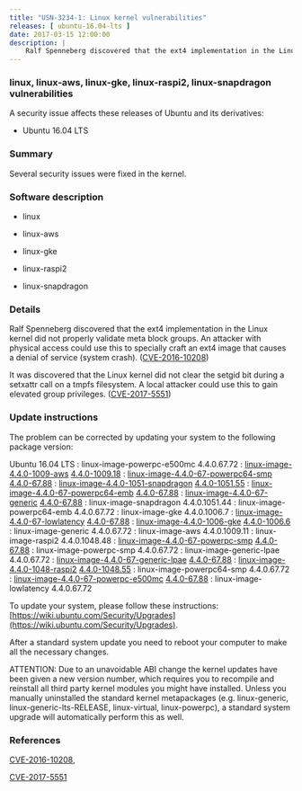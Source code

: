 ```yaml
---
title: "USN-3234-1: Linux kernel vulnerabilities"
releases: [ ubuntu-16.04-lts ]
date: 2017-03-15 12:00:00
description: |
    Ralf Spenneberg discovered that the ext4 implementation in the Linux kernel did not properly validate meta block groups. An attacker with physical access could use this to specially craft an ext4 image that causes a denial of service (system crash). ([CVE-2016-10208](http://people.ubuntu.com/~ubuntu-security/cve/CVE-2016-10208))
--- 
```

 
### linux, linux-aws, linux-gke, linux-raspi2, linux-snapdragon vulnerabilities

A security issue affects these releases of Ubuntu and its derivatives:

* Ubuntu 16.04 LTS

### Summary

Several security issues were fixed in the kernel. 

### Software description

* linux 

* linux-aws 

* linux-gke 

* linux-raspi2 

* linux-snapdragon 

### Details

Ralf Spenneberg discovered that the ext4 implementation in the Linux kernel did not properly validate meta block groups. An attacker with physical access could use this to specially craft an ext4 image that causes a denial of service (system crash). ([CVE-2016-10208](http://people.ubuntu.com/~ubuntu-security/cve/CVE-2016-10208))

It was discovered that the Linux kernel did not clear the setgid bit during a setxattr call on a tmpfs filesystem. A local attacker could use this to gain elevated group privileges. ([CVE-2017-5551](http://people.ubuntu.com/~ubuntu-security/cve/CVE-2017-5551)) 

### Update instructions

The problem can be corrected by updating your system to the following package version:

Ubuntu 16.04 LTS
 : linux-image-powerpc-e500mc <span>4.4.0.67.72</span>
 : [linux-image-4.4.0-1009-aws](https://launchpad.net/ubuntu/+source/linux-aws) <span> [4.4.0-1009.18](https://launchpad.net/ubuntu/+source/linux-aws/4.4.0-1009.18) </span> 
 : [linux-image-4.4.0-67-powerpc64-smp](https://launchpad.net/ubuntu/+source/linux) <span> [4.4.0-67.88](https://launchpad.net/ubuntu/+source/linux/4.4.0-67.88) </span> 
 : [linux-image-4.4.0-1051-snapdragon](https://launchpad.net/ubuntu/+source/linux-snapdragon) <span> [4.4.0-1051.55](https://launchpad.net/ubuntu/+source/linux-snapdragon/4.4.0-1051.55) </span> 
 : [linux-image-4.4.0-67-powerpc64-emb](https://launchpad.net/ubuntu/+source/linux) <span> [4.4.0-67.88](https://launchpad.net/ubuntu/+source/linux/4.4.0-67.88) </span> 
 : [linux-image-4.4.0-67-generic](https://launchpad.net/ubuntu/+source/linux) <span> [4.4.0-67.88](https://launchpad.net/ubuntu/+source/linux/4.4.0-67.88) </span> 
 : linux-image-snapdragon <span>4.4.0.1051.44</span>
 : linux-image-powerpc64-emb <span>4.4.0.67.72</span>
 : linux-image-gke <span>4.4.0.1006.7</span>
 : [linux-image-4.4.0-67-lowlatency](https://launchpad.net/ubuntu/+source/linux) <span> [4.4.0-67.88](https://launchpad.net/ubuntu/+source/linux/4.4.0-67.88) </span> 
 : [linux-image-4.4.0-1006-gke](https://launchpad.net/ubuntu/+source/linux-gke) <span> [4.4.0-1006.6](https://launchpad.net/ubuntu/+source/linux-gke/4.4.0-1006.6) </span> 
 : linux-image-generic <span>4.4.0.67.72</span>
 : linux-image-aws <span>4.4.0.1009.11</span>
 : linux-image-raspi2 <span>4.4.0.1048.48</span>
 : [linux-image-4.4.0-67-powerpc-smp](https://launchpad.net/ubuntu/+source/linux) <span> [4.4.0-67.88](https://launchpad.net/ubuntu/+source/linux/4.4.0-67.88) </span> 
 : linux-image-powerpc-smp <span>4.4.0.67.72</span>
 : linux-image-generic-lpae <span>4.4.0.67.72</span>
 : [linux-image-4.4.0-67-generic-lpae](https://launchpad.net/ubuntu/+source/linux) <span> [4.4.0-67.88](https://launchpad.net/ubuntu/+source/linux/4.4.0-67.88) </span> 
 : [linux-image-4.4.0-1048-raspi2](https://launchpad.net/ubuntu/+source/linux-raspi2) <span> [4.4.0-1048.55](https://launchpad.net/ubuntu/+source/linux-raspi2/4.4.0-1048.55) </span> 
 : linux-image-powerpc64-smp <span>4.4.0.67.72</span>
 : [linux-image-4.4.0-67-powerpc-e500mc](https://launchpad.net/ubuntu/+source/linux) <span> [4.4.0-67.88](https://launchpad.net/ubuntu/+source/linux/4.4.0-67.88) </span> 
 : linux-image-lowlatency <span>4.4.0.67.72</span>

To update your system, please follow these instructions: [https://wiki.ubuntu.com/Security/Upgrades](https://wiki.ubuntu.com/Security/Upgrades).

After a standard system update you need to reboot your computer to make all the necessary changes.

ATTENTION: Due to an unavoidable ABI change the kernel updates have been given a new version number, which requires you to recompile and reinstall all third party kernel modules you might have installed. Unless you manually uninstalled the standard kernel metapackages (e.g. linux-generic, linux-generic-lts-RELEASE, linux-virtual, linux-powerpc), a standard system upgrade will automatically perform this as well. 

### References

 [CVE-2016-10208](http://people.ubuntu.com/~ubuntu-security/cve/CVE-2016-10208), 

 [CVE-2017-5551](http://people.ubuntu.com/~ubuntu-security/cve/CVE-2017-5551)
 
